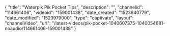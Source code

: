 {
    "title": "Waterpik Pik Pocket Tips",
    "description": "",
    "channelid": "114661406",
    "videoid": "159001438",
    "date_created": "1523640779",
    "date_modified": "1523979000",
    "type": "captivate",
    "layout": "channelVideo",
    "url": "\/latest-videos\/pik-pocket-1040607375-1040054681-noaudio\/114661406-159001438"
}
